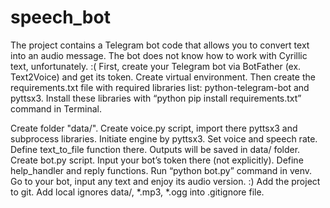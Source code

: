 # speech_bot
The project contains a Telegram bot code that allows you to convert text into an audio message. 
The bot does not know how to work with Cyrillic text, unfortunately.
:(
First, create your Telegram bot via BotFather (ex. Text2Voice) and get its token.
Create virtual environment.
Then create the requirements.txt file with required libraries list: python-telegram-bot and pyttsx3.
Install these libraries with “python pip install requirements.txt” command in Terminal.

Create folder "data/".
Create voice.py script, import there pyttsx3  and subprocess libraries.
Initiate engine by pyttsx3. Set voice and speech rate. 
Define text_to_file function there. Outputs will be saved in data/ folder.
Create bot.py script. Input your bot’s token there (not explicitly). Define help_handler and reply functions.
Run “python bot.py” command in venv. Go to your bot, input any text and enjoy its audio version.
:)
Add the project to git.
Add local ignores data/, *.mp3,  *.ogg  into .gitignore file.
